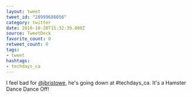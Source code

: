```yaml
---
layout: tweet
tweet_id: "28999686056"
category: twitter
date: 2010-10-28T15:32:39.000Z
source: TweetDeck
favorite_count: 0
retweet_count: 0
tags:
- tweet
hashtags:
- techdays_ca
---
```


I feel bad for [@jbristowe](https://twitter.com/@jbristowe), he's going down at #techdays_ca. It's a Hamster Dance Dance Off!
